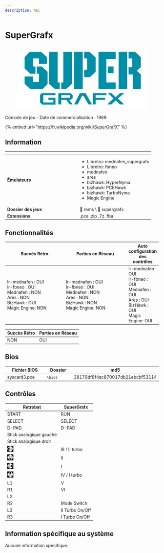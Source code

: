```yaml
---
description: NEC
---
```


# SuperGrafx

<div align="left">

<figure><img src="https://raw.githubusercontent.com/fabricecaruso/es-theme-carbon/52ff37c9e265587d006945a2ba695b5a962b3a3d/art/logos/supergrafx.svg" alt=""><figcaption></figcaption></figure>

</div>

Console de jeu - Date de commercialisation : 1989

{% embed url="https://fr.wikipedia.org/wiki/SuperGrafX" %}

## Information

<table data-header-hidden><thead><tr><th width="224"></th><th></th></tr></thead><tbody><tr><td><strong>Émulateurs</strong></td><td><ul><li>Libretro: mednafen_supergrafx</li><li>Libretro: fbneo</li><li>mednafen</li><li>ares</li><li>bizhawk: HyperNyma</li><li>bizhawk: PCEHawk</li><li>bizhawk: TurboNyma</li><li>Magic Engine</li></ul></td></tr><tr><td><strong>Dossier des jeux</strong></td><td><span data-gb-custom-inline data-tag="emoji" data-code="1f4c2">📂</span> roms \ <span data-gb-custom-inline data-tag="emoji" data-code="1f4c2">📂</span> supergrafx</td></tr><tr><td><strong>Extensions</strong></td><td>.pce .zip .7z .fba</td></tr></tbody></table>

## Fonctionnalités

<table><thead><tr><th width="210">Succès Rétro</th><th width="225">Parties en Réseau</th><th>Auto configuration des contrôles</th></tr></thead><tbody><tr><td>lr-mednafen : OUI<br>lr-fbneo : OUI<br>Mednafen : NON<br>Ares : NON<br>BizHawk : OUI<br>Magic Engine: NON</td><td>lr-mednafen : OUI<br>lr-fbneo : OUI<br>Mednafen : NON<br>Ares : NON<br>BizHawk : NON<br>Magic Engine: NON</td><td>lr-mednafen : OUI<br>lr-fbneo : OUI<br>Mednafen : OUI<br>Ares : OUI<br>BizHawk : OUI<br>Magic Engine: OUI</td></tr></tbody></table>

| Succès Rétro | Parties en Réseau |
| ------------ | ----------------- |
| NON          | OUI               |

## Bios

<table><thead><tr><th width="224">Fichier BIOS</th><th width="169">Dossier</th><th>md5</th></tr></thead><tbody><tr><td>syscard3.pce</td><td><code>\bios</code></td><td>38179df8f4ac870017db21ebcbf53114</td></tr></tbody></table>

## Contrôles

| Retrobat                                          | SuperGrafx      |
| ------------------------------------------------- | --------------- |
| START                                             | RUN             |
| SELECT                                            | SELECT          |
| D-PAD                                             | D-PAD           |
| Stick analogique gauche                           |                 |
| Stick analogique droit                            |                 |
| ![](<../../../../.gitbook/assets/image (32).png>) | III / II turbo  |
| ![](<../../../../.gitbook/assets/image (19).png>) | II              |
| ![](<../../../../.gitbook/assets/image (6).png>)  | I               |
| ![](<../../../../.gitbook/assets/image (34).png>) | IV / I turbo    |
| L1                                                | V               |
| R1                                                | VI              |
| L2                                                |                 |
| R2                                                | Mode Switch     |
| L3                                                | II Turbo On/Off |
| R3                                                | I Turbo On/Off  |

## Information spécifique au système

Aucune information spécifique.
